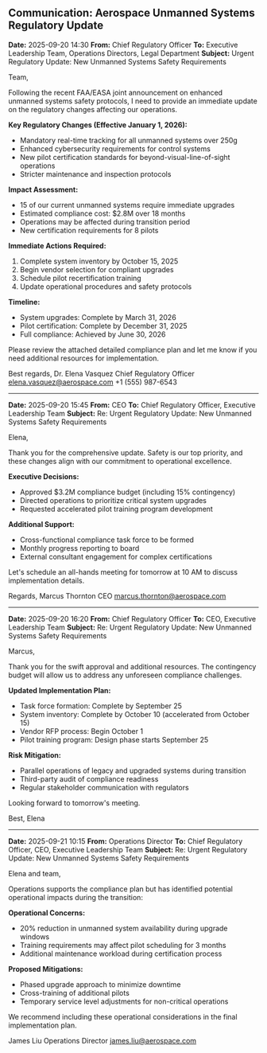 ## Communication: Aerospace Unmanned Systems Regulatory Update

**Date:** 2025-09-20 14:30
**From:** Chief Regulatory Officer
**To:** Executive Leadership Team, Operations Directors, Legal Department
**Subject:** Urgent Regulatory Update: New Unmanned Systems Safety Requirements

Team,

Following the recent FAA/EASA joint announcement on enhanced unmanned systems safety protocols, I need to provide an immediate update on the regulatory changes affecting our operations.

**Key Regulatory Changes (Effective January 1, 2026):**
- Mandatory real-time tracking for all unmanned systems over 250g
- Enhanced cybersecurity requirements for control systems
- New pilot certification standards for beyond-visual-line-of-sight operations
- Stricter maintenance and inspection protocols

**Impact Assessment:**
- 15 of our current unmanned systems require immediate upgrades
- Estimated compliance cost: $2.8M over 18 months
- Operations may be affected during transition period
- New certification requirements for 8 pilots

**Immediate Actions Required:**
1. Complete system inventory by October 15, 2025
2. Begin vendor selection for compliant upgrades
3. Schedule pilot recertification training
4. Update operational procedures and safety protocols

**Timeline:**
- System upgrades: Complete by March 31, 2026
- Pilot certification: Complete by December 31, 2025
- Full compliance: Achieved by June 30, 2026

Please review the attached detailed compliance plan and let me know if you need additional resources for implementation.

Best regards,
Dr. Elena Vasquez
Chief Regulatory Officer
elena.vasquez@aerospace.com
+1 (555) 987-6543

---

**Date:** 2025-09-20 15:45
**From:** CEO
**To:** Chief Regulatory Officer, Executive Leadership Team
**Subject:** Re: Urgent Regulatory Update: New Unmanned Systems Safety Requirements

Elena,

Thank you for the comprehensive update. Safety is our top priority, and these changes align with our commitment to operational excellence.

**Executive Decisions:**
- Approved $3.2M compliance budget (including 15% contingency)
- Directed operations to prioritize critical system upgrades
- Requested accelerated pilot training program development

**Additional Support:**
- Cross-functional compliance task force to be formed
- Monthly progress reporting to board
- External consultant engagement for complex certifications

Let's schedule an all-hands meeting for tomorrow at 10 AM to discuss implementation details.

Regards,
Marcus Thornton
CEO
marcus.thornton@aerospace.com

---

**Date:** 2025-09-20 16:20
**From:** Chief Regulatory Officer
**To:** CEO, Executive Leadership Team
**Subject:** Re: Urgent Regulatory Update: New Unmanned Systems Safety Requirements

Marcus,

Thank you for the swift approval and additional resources. The contingency budget will allow us to address any unforeseen compliance challenges.

**Updated Implementation Plan:**
- Task force formation: Complete by September 25
- System inventory: Complete by October 10 (accelerated from October 15)
- Vendor RFP process: Begin October 1
- Pilot training program: Design phase starts September 25

**Risk Mitigation:**
- Parallel operations of legacy and upgraded systems during transition
- Third-party audit of compliance readiness
- Regular stakeholder communication with regulators

Looking forward to tomorrow's meeting.

Best,
Elena

---

**Date:** 2025-09-21 10:15
**From:** Operations Director
**To:** Chief Regulatory Officer, CEO, Executive Leadership Team
**Subject:** Re: Urgent Regulatory Update: New Unmanned Systems Safety Requirements

Elena and team,

Operations supports the compliance plan but has identified potential operational impacts during the transition:

**Operational Concerns:**
- 20% reduction in unmanned system availability during upgrade windows
- Training requirements may affect pilot scheduling for 3 months
- Additional maintenance workload during certification process

**Proposed Mitigations:**
- Phased upgrade approach to minimize downtime
- Cross-training of additional pilots
- Temporary service level adjustments for non-critical operations

We recommend including these operational considerations in the final implementation plan.

James Liu
Operations Director
james.liu@aerospace.com